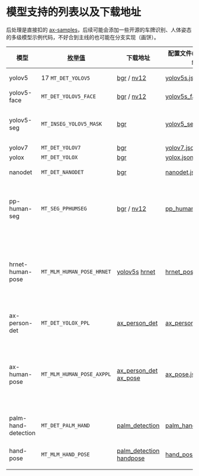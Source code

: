 # 模型支持的列表以及下载地址
后处理是直接扣的 [ax-samples](https://github.com/AXERA-TECH/ax-samples)，后续可能会添加一些开源的车牌识别、人体姿态的多级模型示例代码，不好合到主线的也可能在分支实现（画饼）。

|模型|[枚举值](../examples/sample_run_joint/sample_run_joint_post_process.h)|下载地址|配置文件(有则表示主线已经支持)|备注|
|-|-|-|-|-|
|yolov5|17 ```MT_DET_YOLOV5```|[bgr](https://github.com/AXERA-TECH/ax-models/raw/main/ax620/yolov5s.joint) / [nv12](https://github.com/AXERA-TECH/ax-models/raw/main/ax620/yolov5s-face.joint)|[yolov5s.json](../examples/sample_run_joint/config/yolov5s.json)|[如何更换自己训练的 yolov5 模型](../docs/how_to_deploy_custom_yolov5_model.md)|
|yolov5-face|```MT_DET_YOLOV5_FACE```|[bgr](https://github.com/AXERA-TECH/ax-models/raw/main/ax620/yolov5s.joint) / [nv12](https://github.com/AXERA-TECH/ax-models/raw/main/ax620/yolov5s_face_nv12_11.joint)|[yolov5s_face.json](../examples/sample_run_joint/config/yolov5s_face.json)|[yolov5-face](https://github.com/deepcam-cn/yolov5-face)|
|yolov5-seg|```MT_INSEG_YOLOV5_MASK```|[bgr](https://github.com/AXERA-TECH/ax-models/raw/main/ax620/yolov5s-seg.joint)|[yolov5_seg.json](../examples/sample_run_joint/config/yolov5_seg.json)|~~有内存泄漏，cv::Mat指针无法delete，但是可以release，泄露几个小时演示一下是没问题的~~ ***修好了***|
|yolov7|```MT_DET_YOLOV7```|[bgr](https://github.com/AXERA-TECH/ax-models/raw/main/ax620/yolov7-tiny.joint)|[yolov7.json](../examples/sample_run_joint/config/yolov7.json)|-|
|yolox|```MT_DET_YOLOX```|[bgr](https://github.com/AXERA-TECH/ax-models/raw/main/ax620/yolox_s.joint)|[yolox.json](../examples/sample_run_joint/config/yolox.json)|-|
|nanodet|```MT_DET_NANODET```|[bgr](https://github.com/AXERA-TECH/ax-models/raw/main/ax620/nanom.joint)|[nanodet.json](../examples/sample_run_joint/config/nanodet.json)|需要改很多东西，模型转换可能比较困难|
|pp-human-seg|```MT_SEG_PPHUMSEG```|[bgr](https://github.com/AXERA-TECH/ax-models/raw/main/ax620/pp_human_seg_mobile_sim.joint) / [nv12](https://github.com/AXERA-TECH/ax-models/raw/main/ax620/pp_human_seg_mobile_sim_nv12.joint)|[pp_human_seg.json](../examples/sample_run_joint/config/pp_human_seg.json)|~~在 [fork的分支](https://github.com/ZHEQIUSHUI/ax-pipeline/tree/pphumseg) 实现了，但是只在```sample_vin_ivps_joint_vo```实现了，暂时不好合到主线，可能是以后的kpi，未来可期~~ ***主线已支持***|
|hrnet-human-pose|```MT_MLM_HUMAN_POSE_HRNET```|[yolov5s](https://github.com/AXERA-TECH/ax-models/raw/main/ax620/yolov5s.joint) [hrnet](https://github.com/AXERA-TECH/ax-models/raw/main/ax620/hrnet_256x192.joint)|[hrnet_pose.json](../examples/sample_run_joint/config/hrnet_pose.json)|前置通过yolov5s检测，抠图进行人体姿态检测。暂时有bug，已经push同事在帮忙修，将就先用。允许两个模型不同格式串联使用~~两个模型暂时必须为相同的 NV12/BGR/RGB 格式输入~~。|
|ax-person-det|```MT_DET_YOLOX_PPL```|[ax_person_det](https://github.com/AXERA-TECH/ax-models/raw/main/ax620/ax_person_det.joint)|[ax_person_det.json](../examples/sample_run_joint/config/ax_person_det.json) |爱芯元智算法组训练的yolox人体检测模型开源版本|
|ax-human-pose|```MT_MLM_HUMAN_POSE_AXPPL```|[ax_person_det](https://github.com/AXERA-TECH/ax-models/raw/main/ax620/ax_person_det.joint) [ax_pose](https://github.com/AXERA-TECH/ax-models/raw/main/ax620/ax_pose.joint)|[ax_pose.json](../examples/sample_run_joint/config/ax_pose.json)|爱芯元智算法组训练的人体姿态开源版本，前置通过```ax-person-detection```检测人体，抠图进行人体姿态检测。允许两个模型不同格式串联使用~~两个模型暂时必须为相同的 NV12/BGR/RGB 格式输入~~。|
|palm-hand-detection|```MT_DET_PALM_HAND```|[palm_detection](https://github.com/AXERA-TECH/ax-models/raw/main/ax620/palm_detection.joint)|[palm_hand_detection.json](../examples/sample_run_joint/config/palm_hand_detection.json)|mediepipe的人手检测模型，感谢 [FeiGeChuanShu](https://github.com/FeiGeChuanShu) 适配到爱芯派平台|
|hand-pose|```MT_MLM_HAND_POSE```|[palm_detection](https://github.com/AXERA-TECH/ax-models/raw/main/ax620/palm_detection.joint) [handpose](https://github.com/AXERA-TECH/ax-models/raw/main/ax620/handpose.joint)|[hand_pose.json](../examples/sample_run_joint/config/hand_pose.json)|mediepipe的人手姿态模型，感谢 [FeiGeChuanShu](https://github.com/FeiGeChuanShu) 适配到爱芯派平台|